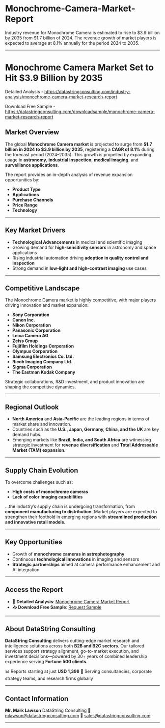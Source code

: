 # Monochrome-Camera-Market-Report

Industry revenue for Monochrome Camera is estimated to rise to $3.9 billion by 2035 from $1.7 billion of 2024. The revenue growth of market players is expected to average at 8.1% annually for the period 2024 to 2035.

---

# **Monochrome Camera Market Set to Hit \$3.9 Billion by 2035**

Detailed Analysis - https://datastringconsulting.com/industry-analysis/monochrome-camera-market-research-report

Download Free Sample - https://datastringconsulting.com/downloadsample/monochrome-camera-market-research-report

## **Market Overview**

The global **Monochrome Camera market** is projected to surge from **\$1.7 billion in 2024 to \$3.9 billion by 2035**, registering a **CAGR of 8.1%** during the forecast period (2024–2035). This growth is propelled by expanding usage in **astronomy**, **industrial inspection**, **medical imaging**, and **surveillance applications**.

The report provides an in-depth analysis of revenue expansion opportunities by:

* **Product Type**
* **Applications**
* **Purchase Channels**
* **Price Range**
* **Technology**

---

## **Key Market Drivers**

* **Technological Advancements** in medical and scientific imaging
* Growing demand for **high-sensitivity sensors** in astronomy and space applications
* Rising industrial automation driving **adoption in quality control and inspection**
* Strong demand in **low-light and high-contrast imaging** use cases

---

## **Competitive Landscape**

The Monochrome Camera market is highly competitive, with major players driving innovation and market expansion:

* **Sony Corporation**
* **Canon Inc.**
* **Nikon Corporation**
* **Panasonic Corporation**
* **Leica Camera AG**
* **Zeiss Group**
* **Fujifilm Holdings Corporation**
* **Olympus Corporation**
* **Samsung Electronics Co. Ltd.**
* **Ricoh Imaging Company Ltd.**
* **Sigma Corporation**
* **The Eastman Kodak Company**

Strategic collaborations, R\&D investment, and product innovation are shaping the competitive dynamics.

---

## **Regional Outlook**

* **North America** and **Asia-Pacific** are the leading regions in terms of market share and innovation.
* Countries such as the **U.S., Japan, Germany, China, and the UK** are key demand hubs.
* Emerging markets like **Brazil, India, and South Africa** are witnessing strategic investment for **revenue diversification** and **Total Addressable Market (TAM) expansion**.

---

## **Supply Chain Evolution**

To overcome challenges such as:

* **High costs of monochrome cameras**
* **Lack of color imaging capabilities**

...the industry’s supply chain is undergoing transformation, from **component manufacturing to distribution**. Market players are expected to strengthen their foothold in emerging regions with **streamlined production and innovative retail models**.

---

## **Key Opportunities**

* Growth of **monochrome cameras in astrophotography**
* Continuous **technological innovations** in imaging and sensors
* **Strategic partnerships** aimed at camera performance enhancement and AI integration

---

## **Access the Report**

* 📄 **Detailed Analysis**: [Monochrome Camera Market Report](https://datastringconsulting.com/industry-analysis/monochrome-camera-market-research-report)
* 📥 **Download Free Sample**: [Request Sample](https://datastringconsulting.com/downloadsample/monochrome-camera-market-research-report)

---

## **About DataString Consulting**

**DataString Consulting** delivers cutting-edge market research and intelligence solutions across both **B2B and B2C sectors**. Our tailored services support strategy alignment, go-to-market execution, and investment decisions—powered by 30+ years of combined leadership experience serving **Fortune 500 clients**.

📊 Reports starting at just **USD 1,399**
🤝 Serving consultancies, corporate strategy teams, and research firms globally

---

## **Contact Information**

**Mr. Mark Lawson**
DataString Consulting
📧 [mlawson@datastringconsulting.com](mailto:mlawson@datastringconsulting.com)
📧 [sales@datastringconsulting.com](mailto:sales@datastringconsulting.com)

---
